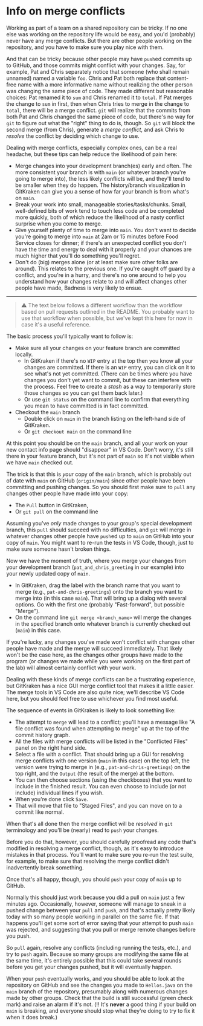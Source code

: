 # Info on merge conflicts <!-- omit in toc -->

Working as part of a team on a shared repository can be tricky.
If no one else was working on the repository life would be easy, and
you'd (probably) never have any merge conflicts. But there are other
people working on the repository, and you have to make sure you play
nice with them.

And that can be tricky because other people may have
`push`ed commits up to GitHub, and those commits might conflict with your
changes. Say, for example, Pat and Chris separately notice that someone
(who shall remain unnamed) named a variable `foo`. Chris and Pat both
replace
that content-free name with a more informative name without realizing the
other person was changing the same piece of code. They made different
but reasonable choices: Pat renamed it to `sum` and Chris renamed it
to `total`. If Pat merges the change to `sum` in first, then when Chris
tries to merge in the change to `total`, there will be a merge conflict.
`git` will realize that the commits from both Pat and Chris changed the
same piece of code, but there's no way for `git` to figure out what
the "right" thing to do is, though. So `git` will block the second
merge (from Chris), generate a _merge conflict_, and ask Chris to _resolve_
the conflict by deciding which change to use.

Dealing with merge conflicts, especially complex ones, can be a real headache,
but these tips can help reduce the likelihood of pain here:

* Merge changes into your development branch(es) early and often. The
  more consistent your branch is with `main` (or whatever branch you're going to
  merge into), the less likely conflicts will be, and they'll tend to be smaller
  when they do happen. The history/branch visualization in GitKraken can
  give you a sense of how far your branch is from what's on `main`.
* Break your work into small, manageable stories/tasks/chunks. Small,
  well-defined bits of work tend to touch less code and be completed more
  quickly, both of which reduce the likelihood of a nasty conflict surprise
  when you come to merge.
* Give yourself plenty of time to merge into `main`. You don't want to decide
  you're going to merge into `main` at 2am or 15 minutes before Food Service
  closes for dinner; if there's an unexpected conflict you don't have the
  time and energy to deal with it properly and your chances are much higher that
  you'll do something you'll regret.
* Don't do (big) merges alone (or at least make sure other folks are around).
  This relates to the previous one. If you're caught off guard by a conflict,
  and you're in a hurry, and there's no one around to help you understand how
  your changes relate to and will affect changes other people have made,
  Badness is very likely to ensue.

---

> :warning: The text below follows a different workflow than the workflow based
> on pull requests outlined in the README. You probably want to use that workflow
> when possible, but we've kept this here for now in case it's a useful reference.

The basic process you'll typically want to follow is:

* Make sure all your changes on your feature branch are committed locally.
  * In GitKraken if there's no `WIP` entry at the top then you know all your changes are
    committed. If there is an `WIP` entry, you can click on it to see what's
    not yet committed. (There can be times where you have changes you don't
    yet want to commit, but these can interfere with the process. Feel free
    to create a _stash_ as a way to temporarily store those changes so you
    can get them back later.)
  * Or use `git status` on the command line to confirm that everything you
    mean to have committed is in fact committed.
* Checkout the `main` branch
  * Double click on `main` in the branch listing on the left-hand side
    of GitKraken.
  * Or `git checkout main` on the command line

At this point you should be on the `main` branch, and all your work
on your new contact info page should "disappear" in VS Code. Don't worry, it's still
there in your feature branch, but it's not part of `main` so it's not
visible when we have `main` checked out.

The trick is that this is _your_ copy of the `main` branch, which is
probably out of date with `main` on GitHub (`origin/main`) since
other people have been committing and pushing changes. So you should
first make sure to `pull` any changes other people have made into your
copy:

* The `Pull` button in GitKraken,
* Or `git pull` on the command line

Assuming you've _only_ made changes to your group's special development
branch, this `pull` should succeed with no difficulties, and `git` will
merge in whatever changes other people have `push`ed up to `main` on
GitHub into your copy of `main`. You might want to re-run the tests in
VS Code, though, just to make sure someone hasn't broken things.

Now we have the moment of truth, where you merge your changes from your
development branch (`pat_and_chris_greeting` in our example) into your
newly updated copy of `main`.

* In GitKraken, drag the label with the branch name that you want to merge
  (e.g., `pat-and-chris-greetings`) onto the branch you want to merge into
  (in this case `main`). That will bring up a dialog with several options.
  Go with the first one (probably "Fast-forward", but possible "Merge").
* On the command line `git merge <branch_name>` will merge the changes in
  the specified branch onto whatever branch is currently checked out (`main`)
  in this case.

If you're lucky, any changes you've made won't conflict
with changes other people have made and the merge will succeed immediately.
That likely won't be the case here,
as the changes other groups have made to the program (or changes we made
while you were working on the first part of the lab) will almost certainly
conflict with your work.

Dealing with these kinds of merge conflicts can be a frustrating
experience, but GitKraken has a nice GUI merge conflict tool that makes
it a little easier. The merge tools in VS Code are also quite nice; we'll describe
VS Code here, but you should feel free to use whichever you find most useful.

The sequence of events in GitKraken is likely to look something like:

* The attempt to `merge` will lead to a conflict; you'll have a message like
  "A file conflict was found when attempting to merge" up at the top of the
  commit history graph.
* All the files with merge conflicts will be listed in the "Conflicted Files"
  panel on the right hand side.
* Select a file with a conflict. That should bring up a GUI for resolving
  merge conflicts with one version (`main` in this case) on the top left,
  the version were trying to merge in (e.g., `pat-and-chris-greetings`) on
  the top right, and the `Output` (the result of the merge) at the bottom.
* You can then choose sections (using the checkboxes) that you want to include
  in the finished result. You can even choose to include (or not include)
  individual lines if you wish.
* When you're done click `Save`.
* That will move that file to "Staged Files", and you can move on to a
  commit like normal.

When that's all done then the merge conflict will be _resolved_ in `git`
terminology and you'll be (nearly) read to `push` your changes.

Before you do that, however, you should carefully
proofread any code that's modified in resolving a merge conflict, though,
as it's easy to introduce mistakes in that process.
You'll want to make sure you re-run the test suite, for example, to make
sure that resolving the merge conflict didn't inadvertently break something.

Once that's all happy, though, you should `push` your copy of `main`
up to GitHub.

Normally this should just work because you did a pull on `main` just
a few minutes ago. Occasionally, however, someone will manage to sneak
in a pushed change between your `pull` and `push`, and that's actually
pretty likely today with so many people working in parallel on the same
file. If that happens you'll get some sort of error saying that
your attempt to push `main` was rejected, and suggesting that you pull
or merge remote changes before you push.

So `pull` again, resolve any conflicts (including running the tests, etc.),
and try to `push` again. Because so many groups are modifying the same
file at the same time, it's entirely possible that this could take several
rounds before you get your changes pushed, but it will eventually happen.

When your `push` eventually works, and you should be able to look at the
repository on GitHub and see the changes you made to `Hellos.java` on the
`main` branch of the repository, presumably along with numerous changes
made by other groups. Check that the build is still successful (green check mark)
and raise an alarm if it's not. (:bangbang: It's **never** a good thing
if your build on `main` is breaking, and everyone should stop what they're
doing to try to fix it when it does break.)